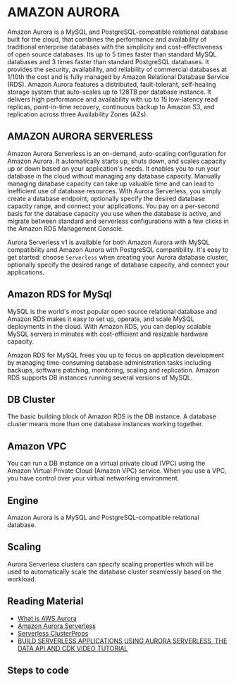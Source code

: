 # AMAZON AURORA

Amazon Aurora is a MySQL and PostgreSQL-compatible relational database built for the cloud, that combines the performance and availability of traditional enterprise databases with the simplicity and cost-effectiveness of open source databases. Its up to 5 times faster than standard MySQL databases and 3 times faster than standard PostgreSQL databases. It provides the security, availability, and reliability of commercial databases at 1/10th the cost and is fully managed by Amazon Relational Database Service (RDS). Amazon Aurora features a distributed, fault-tolerant, self-healing storage system that auto-scales up to 128TB per database instance. It delivers high performance and availability with up to 15 low-latency read replicas, point-in-time recovery, continuous backup to Amazon S3, and replication across three Availability Zones (AZs).

## AMAZON AURORA SERVERLESS

Amazon Aurora Serverless is an on-demand, auto-scaling configuration for Amazon Aurora. It automatically starts up, shuts down, and scales capacity up or down based on your application's needs. It enables you to run your database in the cloud without managing any database capacity. Manually managing database capacity can take up valuable time and can lead to inefficient use of database resources. With Aurora Serverless, you simply create a database endpoint, optionally specify the desired database capacity range, and connect your applications. You pay on a per-second basis for the database capacity you use when the database is active, and migrate between standard and serverless configurations with a few clicks in the Amazon RDS Management Console.

Aurora Serverless v1 is available for both Amazon Aurora with MySQL compatibility and Amazon Aurora with PostgreSQL compatibility. It's easy to get started: choose `Serverless` when creating your Aurora database cluster, optionally specify the desired range of database capacity, and connect your applications.

## Amazon RDS for MySql

MySQL is the world's most popular open source relational database and Amazon RDS makes it easy to set up, operate, and scale MySQL deployments in the cloud. With Amazon RDS, you can deploy scalable MySQL servers in minutes with cost-efficient and resizable hardware capacity.

Amazon RDS for MySQL frees you up to focus on application development by managing time-consuming database administration tasks including backups, software patching, monitoring, scaling and replication. Amazon RDS supports DB instances running several versions of MySQL.

## DB Cluster

The basic building block of Amazon RDS is the DB instance. A database cluster means more than one database instances working together.

## Amazon VPC

You can run a DB instance on a virtual private cloud (VPC) using the Amazon Virtual Private Cloud (Amazon VPC) service. When you use a VPC, you have control over your virtual networking environment.

## Engine

Amazon Aurora is a MySQL and PostgreSQL-compatible relational database.

## Scaling

Aurora Serverless clusters can specify scaling properties which will be used to automatically scale the database cluster seamlessly based on the workload.

## Reading Material

- [What is AWS Aurora](https://aws.amazon.com/rds/aurora/?aurora-whats-new.sort-by=item.additionalFields.postDateTime&aurora-whats-new.sort-order=desc)
- [Amazon Aurora Serverless](https://aws.amazon.com/rds/aurora/serverless/)
- [Serverless ClusterProps](https://docs.aws.amazon.com/cdk/api/v1/docs/@aws-cdk_aws-rds.ServerlessClusterProps.html)
- [BUILD SERVERLESS APPLICATIONS USING AURORA SERVERLESS, THE DATA API AND CDK VIDEO TUTORIAL](https://www.youtube.com/watch?v=kU8nwAbA8No&ab_channel=FooBarServerless)

## Steps to code
